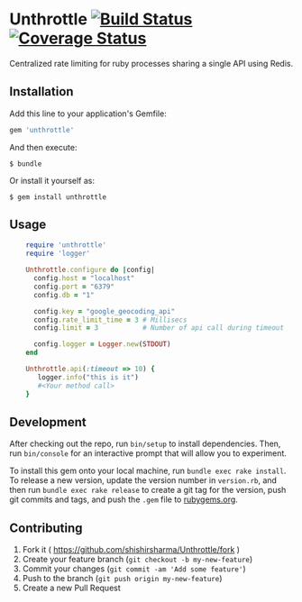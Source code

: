 # Unthrottle [![Build Status](https://travis-ci.org/shishirsharma/Unthrottle.svg?branch=master)](https://travis-ci.org/shishirsharma/Unthrottle) [![Coverage Status](https://coveralls.io/repos/shishirsharma/Unthrottle/badge.svg)](https://coveralls.io/r/shishirsharma/Unthrottle)

Centralized rate limiting for ruby processes sharing a single API using Redis.

## Installation

Add this line to your application's Gemfile:

```ruby
gem 'unthrottle'
```

And then execute:

    $ bundle

Or install it yourself as:

    $ gem install unthrottle

## Usage

```ruby
    require 'unthrottle'
    require 'logger'

    Unthrottle.configure do |config|
      config.host = "localhost"
      config.port = "6379"
      config.db = "1"

      config.key = "google_geocoding_api"
      config.rate_limit_time = 3 # Millisecs
      config.limit = 3           # Number of api call during timeout

      config.logger = Logger.new(STDOUT)
    end

    Unthrottle.api(:timeout => 10) {
       logger.info("this is it")
       #<Your method call>
    }
```

## Development

After checking out the repo, run `bin/setup` to install
dependencies. Then, run `bin/console` for an interactive prompt that
will allow you to experiment.

To install this gem onto your local machine, run `bundle exec rake
install`. To release a new version, update the version number in
`version.rb`, and then run `bundle exec rake release` to create a git
tag for the version, push git commits and tags, and push the `.gem`
file to [rubygems.org](https://rubygems.org).

## Contributing

1. Fork it ( https://github.com/shishirsharma/Unthrottle/fork )
2. Create your feature branch (`git checkout -b my-new-feature`)
3. Commit your changes (`git commit -am 'Add some feature'`)
4. Push to the branch (`git push origin my-new-feature`)
5. Create a new Pull Request
